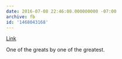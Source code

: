 ```yaml
---
date: 2016-07-08 22:46:08.000000000 -07:00
archive: fb
id: '1468043168'
---
```


[Link](https://www.youtube.com/watch?v=YzQQvZCcieQ)

One of the greats by one of the greatest.

